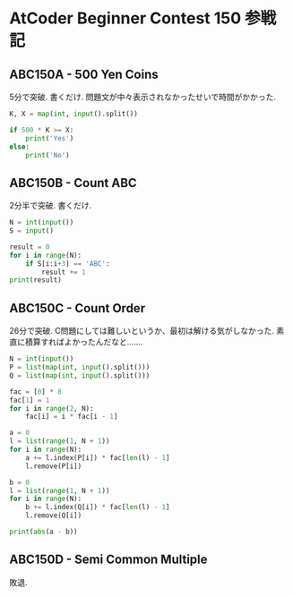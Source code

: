 # AtCoder Beginner Contest 150 参戦記

## ABC150A - 500 Yen Coins

5分で突破. 書くだけ. 問題文が中々表示されなかったせいで時間がかかった.

```python
K, X = map(int, input().split())

if 500 * K >= X:
    print('Yes')
else:
    print('No')
```

## ABC150B - Count ABC

2分半で突破. 書くだけ.

```python
N = int(input())
S = input()

result = 0
for i in range(N):
    if S[i:i+3] == 'ABC':
        result += 1
print(result)
```

## ABC150C - Count Order

26分で突破. C問題にしては難しいというか、最初は解ける気がしなかった. 素直に積算すればよかったんだなと…….

```python
N = int(input())
P = list(map(int, input().split()))
Q = list(map(int, input().split()))

fac = [0] * 8
fac[1] = 1
for i in range(2, N):
    fac[i] = i * fac[i - 1]

a = 0
l = list(range(1, N + 1))
for i in range(N):
    a += l.index(P[i]) * fac[len(l) - 1]
    l.remove(P[i])

b = 0
l = list(range(1, N + 1))
for i in range(N):
    b += l.index(Q[i]) * fac[len(l) - 1]
    l.remove(Q[i])

print(abs(a - b))
```

## ABC150D - Semi Common Multiple

敗退.

